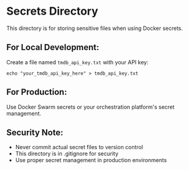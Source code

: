 # Secrets Directory

This directory is for storing sensitive files when using Docker secrets.

## For Local Development:
Create a file named `tmdb_api_key.txt` with your API key:
```
echo "your_tmdb_api_key_here" > tmdb_api_key.txt
```

## For Production:
Use Docker Swarm secrets or your orchestration platform's secret management.

## Security Note:
- Never commit actual secret files to version control
- This directory is in .gitignore for security
- Use proper secret management in production environments
